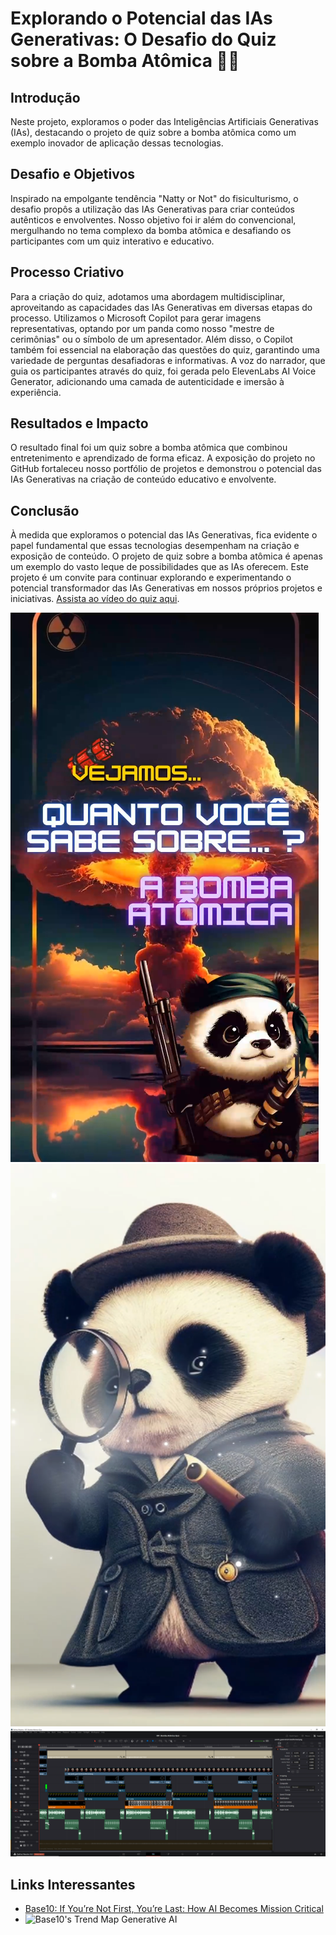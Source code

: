 # Explorando o Potencial das IAs Generativas: O Desafio do Quiz sobre a Bomba Atômica 🐼🚀

## Introdução

Neste projeto, exploramos o poder das Inteligências Artificiais Generativas (IAs), destacando o projeto de quiz sobre a bomba atômica como um exemplo inovador de aplicação dessas tecnologias.

## Desafio e Objetivos

Inspirado na empolgante tendência "Natty or Not" do fisiculturismo, o desafio propôs a utilização das IAs Generativas para criar conteúdos autênticos e envolventes. Nosso objetivo foi ir além do convencional, mergulhando no tema complexo da bomba atômica e desafiando os participantes com um quiz interativo e educativo.

## Processo Criativo

Para a criação do quiz, adotamos uma abordagem multidisciplinar, aproveitando as capacidades das IAs Generativas em diversas etapas do processo. Utilizamos o Microsoft Copilot para gerar imagens representativas, optando por um panda como nosso "mestre de cerimônias" ou o símbolo de um apresentador. Além disso, o Copilot também foi essencial na elaboração das questões do quiz, garantindo uma variedade de perguntas desafiadoras e informativas. A voz do narrador, que guia os participantes através do quiz, foi gerada pelo ElevenLabs AI Voice Generator, adicionando uma camada de autenticidade e imersão à experiência.

## Resultados e Impacto

O resultado final foi um quiz sobre a bomba atômica que combinou entretenimento e aprendizado de forma eficaz. A exposição do projeto no GitHub fortaleceu nosso portfólio de projetos e demonstrou o potencial das IAs Generativas na criação de conteúdo educativo e envolvente.

## Conclusão

À medida que exploramos o potencial das IAs Generativas, fica evidente o papel fundamental que essas tecnologias desempenham na criação e exposição de conteúdo. O projeto de quiz sobre a bomba atômica é apenas um exemplo do vasto leque de possibilidades que as IAs oferecem. Este projeto é um convite para continuar explorando e experimentando o potencial transformador das IAs Generativas em nossos próprios projetos e iniciativas.
[Assista ao vídeo do quiz aqui](https://github.com/Pablopinheiroo/lab-natty-or-not/blob/main/data/Bomba%20At%C3%B4mica.mp4).

![](https://github.com/Pablopinheiroo/lab-natty-or-not/blob/main/data/projeto_ia_bomba_atomica.PNG)
![](https://github.com/Pablopinheiroo/lab-natty-or-not/blob/main/data/projeto_ia_bomba_atomica1.1.PNG)
![](https://github.com/Pablopinheiroo/lab-natty-or-not/blob/main/data/projeto_ia_bomba_atomica2.PNG)



## Links Interessantes

- [Base10: If You’re Not First, You’re Last: How AI Becomes Mission Critical](https://base10.vc/post/generative-ai-mission-critical/)
- ![Base10's Trend Map Generative AI](https://github.com/digitalinnovationone/lab-natty-or-not/assets/730492/f4df26e8-f8f7-4419-8252-c69d73ea930c)
